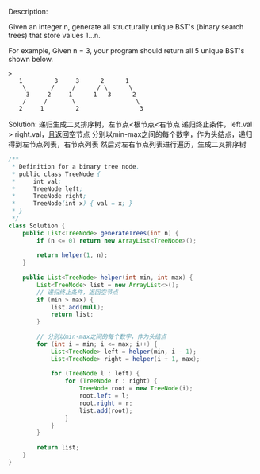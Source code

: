 Description:

Given an integer n, generate all structurally unique BST's (binary search trees) that store values 1...n.

For example,
Given n = 3, your program should return all 5 unique BST's shown below.
```
>
   1         3     3      2      1
    \       /     /      / \      \
     3     2     1      1   3      2
    /     /       \                 \
   2     1         2                 3
```

Solution:
递归生成二叉排序树，左节点<根节点<右节点
递归终止条件，left.val > right.val，且返回空节点
分别以min-max之间的每个数字，作为头结点，递归得到左节点列表，右节点列表
然后对左右节点列表进行遍历，生成二叉排序树

```java
/**
 * Definition for a binary tree node.
 * public class TreeNode {
 *     int val;
 *     TreeNode left;
 *     TreeNode right;
 *     TreeNode(int x) { val = x; }
 * }
 */
class Solution {
    public List<TreeNode> generateTrees(int n) {
        if (n <= 0) return new ArrayList<TreeNode>();
        
        return helper(1, n);
    }
    
    public List<TreeNode> helper(int min, int max) {
        List<TreeNode> list = new ArrayList<>();
        // 递归终止条件，返回空节点
        if (min > max) {
            list.add(null);
            return list;
        }
            
        // 分别以min-max之间的每个数字，作为头结点
        for (int i = min; i <= max; i++) {
            List<TreeNode> left = helper(min, i - 1);
            List<TreeNode> right = helper(i + 1, max);
            
            for (TreeNode l : left) {
                for (TreeNode r : right) {
                    TreeNode root = new TreeNode(i);
                    root.left = l;
                    root.right = r;
                    list.add(root);
                }
            }
        }
        
        return list;
    }
}
```